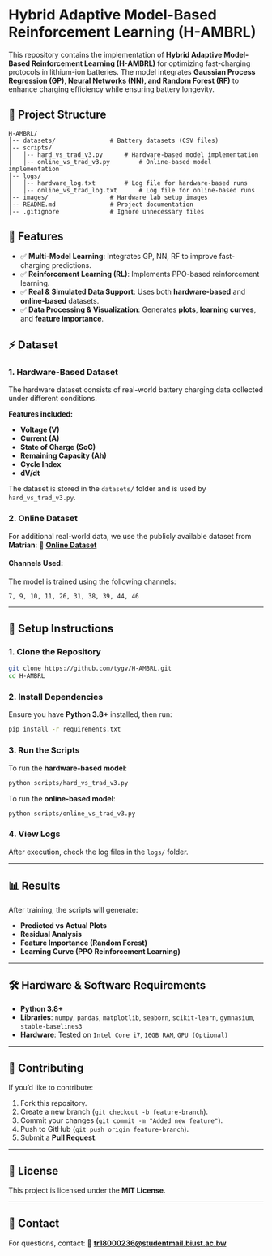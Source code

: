 # Hybrid Adaptive Model-Based Reinforcement Learning (H-AMBRL)

This repository contains the implementation of **Hybrid Adaptive Model-Based Reinforcement Learning (H-AMBRL)** for optimizing fast-charging protocols in lithium-ion batteries. The model integrates **Gaussian Process Regression (GP), Neural Networks (NN), and Random Forest (RF)** to enhance charging efficiency while ensuring battery longevity.

## 📂 Project Structure
```
H-AMBRL/ 
│-- datasets/ 				# Battery datasets (CSV files) 
│-- scripts/
│   │-- hard_vs_trad_v3.py 		# Hardware-based model implementation 
│   │-- online_vs_trad_v3.py 		# Online-based model implementation 
│-- logs/
│   │-- hardware_log.txt 		# Log file for hardware-based runs 
│   │-- online_vs_trad_log.txt 		# Log file for online-based runs 
│-- images/ 				# Hardware lab setup images 
│-- README.md 				# Project documentation 
│-- .gitignore 				# Ignore unnecessary files
```

## 🚀 Features
- ✅ **Multi-Model Learning**: Integrates GP, NN, RF to improve fast-charging predictions.
- ✅ **Reinforcement Learning (RL)**: Implements PPO-based reinforcement learning.
- ✅ **Real & Simulated Data Support**: Uses both **hardware-based** and **online-based** datasets.
- ✅ **Data Processing & Visualization**: Generates **plots**, **learning curves**, and **feature importance**.

## ⚡ Dataset

### **1. Hardware-Based Dataset**
The hardware dataset consists of real-world battery charging data collected under different conditions.

**Features included:**
- **Voltage (V)**
- **Current (A)**
- **State of Charge (SoC)**
- **Remaining Capacity (Ah)**
- **Cycle Index**
- **dV/dt**

The dataset is stored in the `datasets/` folder and is used by `hard_vs_trad_v3.py`.

### **2. Online Dataset**
For additional real-world data, we use the publicly available dataset from **Matrian**:
🔗 **[Online Dataset](https://data.matr.io/1/projects/5c48dd2bc625d700019f3204/batches/5c86bd64fa2ede00015ddbb3)**

#### **Channels Used:**
The model is trained using the following channels:
```
7, 9, 10, 11, 26, 31, 38, 39, 44, 46
```

---

## 🔧 Setup Instructions

### **1. Clone the Repository**
```sh
git clone https://github.com/tygv/H-AMBRL.git
cd H-AMBRL
```

### **2. Install Dependencies**
Ensure you have **Python 3.8+** installed, then run:
```sh
pip install -r requirements.txt
```

### **3. Run the Scripts**
To run the **hardware-based model**:
```sh
python scripts/hard_vs_trad_v3.py
```

To run the **online-based model**:
```sh
python scripts/online_vs_trad_v3.py
```

### **4. View Logs**
After execution, check the log files in the `logs/` folder.

---

## 📊 Results
After training, the scripts will generate:
- **Predicted vs Actual Plots**
- **Residual Analysis**
- **Feature Importance (Random Forest)**
- **Learning Curve (PPO Reinforcement Learning)**

---

## 🛠️ Hardware & Software Requirements
- **Python 3.8+**
- **Libraries**: `numpy`, `pandas`, `matplotlib`, `seaborn`, `scikit-learn`, `gymnasium`, `stable-baselines3`
- **Hardware**: Tested on `Intel Core i7`, `16GB RAM`, `GPU (Optional)`

---

## 🤝 Contributing
If you’d like to contribute:
1. Fork this repository.
2. Create a new branch (`git checkout -b feature-branch`).
3. Commit your changes (`git commit -m "Added new feature"`).
4. Push to GitHub (`git push origin feature-branch`).
5. Submit a **Pull Request**.

---

## 📜 License
This project is licensed under the **MIT License**.

---

## 📧 Contact
For questions, contact:
📩 **tr18000236@studentmail.biust.ac.bw**
